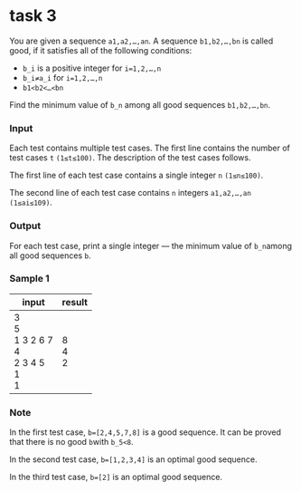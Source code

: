 # task 3

You are given a sequence `a1,a2,…,an`. A sequence `b1,b2,…,bn`
is called good, if it satisfies all of the following conditions:

- `b_i` is a positive integer for `i=1,2,…,n`
- `b_i≠a_i` for `i=1,2,…,n`
- `b1<b2<…<bn`

Find the minimum value of `b_n` among all good sequences `b1,b2,…,bn`.

### Input

Each test contains multiple test cases. The first line contains the number of test cases `t`
`(1≤t≤100)`. The description of the test cases follows.

The first line of each test case contains a single integer `n` `(1≤n≤100)`.

The second line of each test case contains `n` integers `a1,a2,…,an` `(1≤ai≤109)`.

### Output

For each test case, print a single integer — the minimum value of `b_n`among all good sequences `b`.

### Sample 1

| input                                          | result       |
|------------------------------------------------|--------------|
| 3<br>5<br>1 3 2 6 7<br>4<br>2 3 4 5<br>1<br>1  | 8<br>4<br>2  |

### Note

In the first test case, `b=[2,4,5,7,8]` is a good sequence. It can be proved that there is no good `b`with `b_5<8`.

In the second test case, `b=[1,2,3,4]`  is an optimal good sequence.

In the third test case, `b=[2]` is an optimal good sequence.